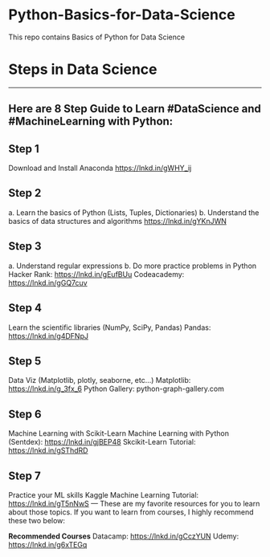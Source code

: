 # Python-Basics-for-Data-Science
This repo contains Basics of Python for Data Science

# Steps in Data Science
---
## Here are 8 Step Guide to Learn #DataScience and #MachineLearning with Python:

## Step 1
Download and Install Anaconda
https://lnkd.in/gWHY_ij

## Step 2
a. Learn the basics of Python (Lists, Tuples, Dictionaries)
b. Understand the basics of data structures and algorithms
https://lnkd.in/gYKnJWN

## Step 3
a. Understand regular expressions
b. Do more practice problems in Python
Hacker Rank: https://lnkd.in/gEufBUu
Codeacademy: https://lnkd.in/gGQ7cuv

## Step 4
Learn the scientific libraries (NumPy, SciPy, Pandas)
Pandas: https://lnkd.in/g4DFNpJ

## Step 5
Data Viz (Matplotlib, plotly, seaborne, etc…)
Matplotlib: https://lnkd.in/g_3fx_6
Python Gallery: python-graph-gallery.com

## Step 6
Machine Learning with Scikit-Learn
Machine Learning with Python (Sentdex): https://lnkd.in/gjBEP48
Skcikit-Learn Tutorial: https://lnkd.in/gSThdRD

## Step 7
Practice your ML skills
Kaggle Machine Learning Tutorial: https://lnkd.in/gT5nNwS
—
These are my favorite resources for you to learn about those topics. 
If you want to learn from courses, I highly recommend these two below: 

**Recommended Courses**
Datacamp: https://lnkd.in/gCczYUN
Udemy: https://lnkd.in/g6xTEGq
